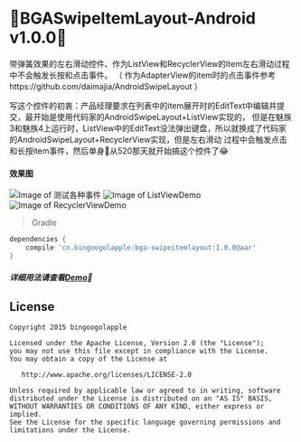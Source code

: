 :running:BGASwipeItemLayout-Android v1.0.0:running:
============
带弹簧效果的左右滑动控件、作为ListView和RecyclerView的Item左右滑动过程中不会触发长按和点击事件。
（ 作为AdapterView的item时的点击事件参考https://github.com/daimajia/AndroidSwipeLayout ）

写这个控件的初衷：产品经理要求在列表中的item展开时的EditText中编辑并提交，最开始是使用代码家的AndroidSwipeLayout+ListView实现的，
但是在魅族3和魅族4上运行时，ListView中的EditText没法弹出键盘，所以就换成了代码家的AndroidSwipeLayout+RecyclerView实现，但是左右滑动
过程中会触发点击和长按item事件，然后单身:dog:从520那天就开始搞这个控件了:joy:

#### 效果图
![Image of 测试各种事件](https://raw.githubusercontent.com/bingoogolapple/BGASwipeItemLayout-Android/master/screenshots/1-event.gif)
![Image of ListViewDemo](https://raw.githubusercontent.com/bingoogolapple/BGASwipeItemLayout-Android/master/screenshots/2-listview.gif)
![Image of RecyclerViewDemo](https://raw.githubusercontent.com/bingoogolapple/BGASwipeItemLayout-Android/master/screenshots/3-recyclerview.gif)

>Gradle

```groovy
dependencies {
    compile 'cn.bingoogolapple:bga-swipeitemlayout:1.0.0@aar'
}
```

##### 详细用法请查看[Demo](https://github.com/bingoogolapple/BGASwipeItemLayout-Android/tree/master/demo):feet:

## License

    Copyright 2015 bingoogolapple

    Licensed under the Apache License, Version 2.0 (the "License");
    you may not use this file except in compliance with the License.
    You may obtain a copy of the License at

       http://www.apache.org/licenses/LICENSE-2.0

    Unless required by applicable law or agreed to in writing, software
    distributed under the License is distributed on an "AS IS" BASIS,
    WITHOUT WARRANTIES OR CONDITIONS OF ANY KIND, either express or implied.
    See the License for the specific language governing permissions and
    limitations under the License.
